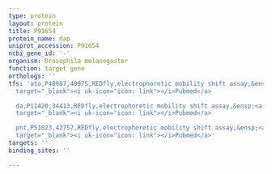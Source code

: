 ```yaml
---
type: protein
layout: protein
title: P91654
protein_name: dap
uniprot_accession: P91654
ncbi_gene_id: '-'
organism: Drosophila melanogaster
function: target gene
orthologs: ''
tfs: 'ato,P48987,40975,REDfly,electrophoretic mobility shift assay,&ensp;<a href="https://www.ncbi.nlm.nih.gov/pubmed/?term=17296729%5Buid%5D+OR+20965965%5Buid%5D"
  target="_blank"><i uk-icon="icon: link"></i>Pubmed</a>

  da,P11420,34413,REDfly,electrophoretic mobility shift assay,&ensp;<a href="https://www.ncbi.nlm.nih.gov/pubmed/?term=17296729%5Buid%5D+OR+20965965%5Buid%5D"
  target="_blank"><i uk-icon="icon: link"></i>Pubmed</a>

  pnt,P51023,42757,REDfly,electrophoretic mobility shift assay,&ensp;<a href="https://www.ncbi.nlm.nih.gov/pubmed/?term=17296729%5Buid%5D+OR+20965965%5Buid%5D"
  target="_blank"><i uk-icon="icon: link"></i>Pubmed</a>'
targets: ''
binding_sites: ''

---
```

